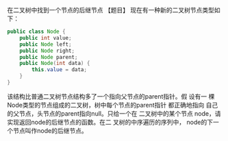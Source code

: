 在二叉树中找到一个节点的后继节点
【题目】 现在有一种新的二叉树节点类型如下：

```java
public class Node { 
    public int value; 
    public Node left;
    public Node right; 
    public Node parent;
    public Node(int data) {
        this.value = data;
    }
}
```

该结构比普通二叉树节点结构多了一个指向父节点的parent指针。假
设有一 棵Node类型的节点组成的二叉树，树中每个节点的parent指针
都正确地指向 自己的父节点，头节点的parent指向null。只给一个在
二叉树中的某个节点 node，请实现返回node的后继节点的函数。在二
叉树的中序遍历的序列中， node的下一个节点叫作node的后继节点。